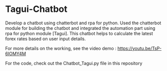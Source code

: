 # Tagui-Chatbot
Develop a chatbot using chatterbot and rpa for python. Used the chatterbot module for building the chatbot and integrated the automation part using rpa for python module [Tagui].
This chatbot helps to calculate the latest forex rates based on user input details. 

For more details on the working, see the video demo : https://youtu.be/TsP-6IOMY4M

For the code, check out the Chatbot_Tagui.py file in this repository



